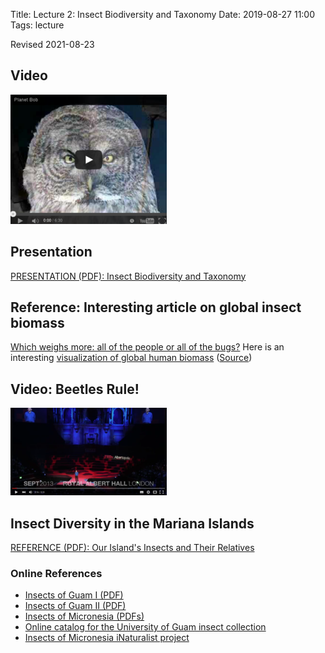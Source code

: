 Title: Lecture 2: Insect Biodiversity and Taxonomy
Date: 2019-08-27 11:00
Tags: lecture

Revised 2021-08-23

## Video
[![VIDEO: Planet Bob](/images/PlanetBob.png)](https://www.youtube.com/watch?feature=player_embedded&v=mwuASmP7TfU)

## Presentation
[PRESENTATION (PDF): Insect Biodiversity and Taxonomy](/pdfs/nomenclature.pdf)

## Reference: Interesting article on global insect biomass
[Which weighs more: all of the people or all of the bugs?](https://fivethirtyeight.com/features/the-bugs-of-the-world-could-squish-us-all/)
Here is an interesting [visualization of global human biomass](/images/human_goo.jpg) ([Source](https://futurism.com/disturbing-simulation-shows-what-would-happen-if-you-blended-up-every-living-human))

## Video: Beetles Rule!
[![VIDEO: Max Barclay talks about beetles](/images/MaxBarclay.png)](https://youtu.be/ZGcu8WwheUU)

## Insect Diversity in the Mariana Islands
[REFERENCE (PDF): Our Island's Insects and Their Relatives](/pdfs/InsectBiology.pdf)

### Online References
* [Insects of Guam I (PDF)](https://www.google.com/url?sa=t&rct=j&q=&esrc=s&source=web&cd=&cad=rja&uact=8&ved=2ahUKEwi8jpjW6sXyAhXPZ94KHaSNCZwQFnoECCAQAQ&url=http%3A%2F%2Fhbs.bishopmuseum.org%2Fpubs-online%2Fpdf%2Fb172p3-6.pdf&usg=AOvVaw3sSfIfQKdHoxYY71W3SWrk)
* [Insects of Guam II (PDF)](https://www.google.com/url?sa=t&rct=j&q=&esrc=s&source=web&cd=&cad=rja&uact=8&ved=2ahUKEwiNtNnq6sXyAhVCEXAKHVbiBgMQFnoECAQQAQ&url=http%3A%2F%2Fhbs.bishopmuseum.org%2Fpubs-online%2Fpdf%2Fbull189.pdf&usg=AOvVaw3TdoUm5ocZWzJYkWMUaDOz)
* [Insects of Micronesia (PDFs)](http://hbs.bishopmuseum.org/pubs-online/iom.html)
* [Online catalog for the University of Guam insect collection](https://scan-bugs.org/portal/collections/misc/collprofiles.php?collid=180)
* [Insects of Micronesia iNaturalist project](https://www.inaturalist.org/projects/insects-of-micronesia)

